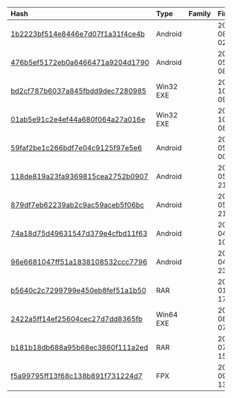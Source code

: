 |Hash|Type|Family|First_Seen|Name|
|:--|:--|:--|:--|:--|
|[1b2223bf514e8446e7d07f1a31f4ce4b](https://www.virustotal.com/gui/file/1b2223bf514e8446e7d07f1a31f4ce4b)|Android||2022-08-18 02:04:26|unjobs.apk|
|[476b5ef5172eb0a6466471a9204d1790](https://www.virustotal.com/gui/file/476b5ef5172eb0a6466471a9204d1790)|Android||2022-05-12 08:55:05| |
|[bd2cf787b6037a845fbdd9dec7280985](https://www.virustotal.com/gui/file/bd2cf787b6037a845fbdd9dec7280985)|Win32 EXE||2021-10-02 09:59:47|Client.exe|
|[01ab5e91c2e4ef44a680f064a27a016e](https://www.virustotal.com/gui/file/01ab5e91c2e4ef44a680f064a27a016e)|Win32 EXE||2021-10-02 08:31:31|Stub.exe|
|[59faf2be1c266bdf7e04c9125f97e5e6](https://www.virustotal.com/gui/file/59faf2be1c266bdf7e04c9125f97e5e6)|Android||2021-05-11 00:42:28|fzeubwodvcospzlnrp4953|
|[118de819a23fa9369815cea2752b0907](https://www.virustotal.com/gui/file/118de819a23fa9369815cea2752b0907)|Android||2021-05-10 21:26:57|ready.apk|
|[879df7eb62239ab2c9ac59aceb5f06bc](https://www.virustotal.com/gui/file/879df7eb62239ab2c9ac59aceb5f06bc)|Android||2021-05-10 21:20:47|ready.apk|
|[74a18d75d49631547d379e4cfbd11f63](https://www.virustotal.com/gui/file/74a18d75d49631547d379e4cfbd11f63)|Android||2021-04-23 10:44:12|منظمة اليونسف-اليمن.apk|
|[96e6681047ff51a1838108532ccc7796](https://www.virustotal.com/gui/file/96e6681047ff51a1838108532ccc7796)|Android||2021-04-19 23:40:24|منظمة اليونسف.apk|
|[b5640c2c7299799e450eb8fef51a1b50](https://www.virustotal.com/gui/file/b5640c2c7299799e450eb8fef51a1b50)|RAR||2023-01-09 17:03:42|%D0%A1%D0%BF%D0%B8%D1%81%D0%BE%D0%BA%20%D1%81%D0%BE%D1%82%D1%80%D1%83%D0%B4%D0%BD%D0%B8%D0%BA%D0%BE%D0%B2.rar|
|[2422a5ff14ef25604cec27d7dd8365fb](https://www.virustotal.com/gui/file/2422a5ff14ef25604cec27d7dd8365fb)|Win64 EXE||2022-08-26 07:14:27| |
|[b181b18db688a95b68ec3860f111a2ed](https://www.virustotal.com/gui/file/b181b18db688a95b68ec3860f111a2ed)|RAR||2022-07-16 15:46:44|%D0%94%D0%BE%D0%BA%D0%BB%D0%B0%D0%B4%D0%BD%D0%B0%D1%8F%20%D0%9A%D0%A0.rar|
|[f5a99795ff13f68c138b891f731224d7](https://www.virustotal.com/gui/file/f5a99795ff13f68c138b891f731224d7)|FPX||2023-09-12 13:49:59| |
